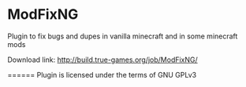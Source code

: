 ModFixNG
======

Plugin to fix bugs and dupes in vanilla minecraft and in some minecraft mods

Download link: http://build.true-games.org/job/ModFixNG/

======
Plugin is licensed under the terms of GNU GPLv3
